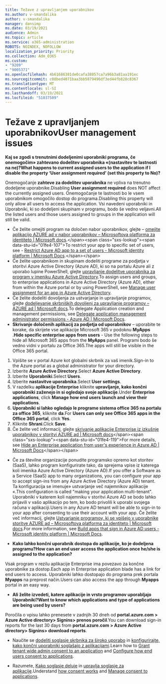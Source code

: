 ```yaml
---
title: Težave z upravljanjem uporabnikov
ms.author: v-smandalika
author: v-smandalika
manager: dansimp
ms.date: 03/19/2021
audience: Admin
ms.topic: article
ms.service: o365-administration
ROBOTS: NOINDEX, NOFOLLOW
localization_priority: Priority
ms.collection: Adm_O365
ms.custom:
- "9209"
- "9005371"
ms.openlocfilehash: 4b61686381de0cafa38857ca7a96b3a81aa191ec
ms.sourcegitcommit: c08bed4071baa3bb5879496df3ed44fb828c8367
ms.translationtype: MT
ms.contentlocale: sl-SI
ms.lasthandoff: 03/19/2021
ms.locfileid: "51037509"
---
```

# <a name="user-management-issues"></a><span data-ttu-id="01fe4-102">Težave z upravljanjem uporabnikov</span><span class="sxs-lookup"><span data-stu-id="01fe4-102">User management issues</span></span>

<span data-ttu-id="01fe4-103">**Kaj se zgodi s trenutnimi dodeljenimi uporabniki programa, če onemogočim» zahtevano dodelitev uporabnika «(nastavitev te lastnosti na ne)?**</span><span class="sxs-lookup"><span data-stu-id="01fe4-103">**What happens to current assigned users to the application if I disable the property ‘User assignment required’ (set this property to No)?**</span></span>

<span data-ttu-id="01fe4-104">Onemogočanje **zahteve za dodelitev uporabnika** ne vpliva na trenutno dodeljene uporabnike.</span><span class="sxs-lookup"><span data-stu-id="01fe4-104">Disabling **User assignment required** does NOT affect the currently assigned users.</span></span> <span data-ttu-id="01fe4-105">Onemogočanje te lastnosti bo le vsem uporabnikom omogočilo dostop do programa.</span><span class="sxs-lookup"><span data-stu-id="01fe4-105">Disabling this property will only allow all users to access the application.</span></span> <span data-ttu-id="01fe4-106">Vsi navedeni uporabniki in Uporabniki, ki so dodeljeni skupinam v programu, bodo še vedno veljavni.</span><span class="sxs-lookup"><span data-stu-id="01fe4-106">All the listed users and those users assigned to groups in the application will still be valid.</span></span>

- <span data-ttu-id="01fe4-107">Če želite omejiti program na določen nabor uporabnikov, glejte – [omejite aplikacijo AZURE ad v nabor uporabnikov – Microsoftova platforma za identiteto | Microsoft docs](https://docs.microsoft.com/azure/active-directory/develop/howto-restrict-your-app-to-a-set-of-users#:~:text=Select%20the%20application%20you%20want%2cand%20set%20it%20to%20Yes.).</span><span class="sxs-lookup"><span data-stu-id="01fe4-107">To restrict your app to specific set of users, see - [Restrict Azure AD app to a set of users - Microsoft identity platform | Microsoft Docs](https://docs.microsoft.com/azure/active-directory/develop/howto-restrict-your-app-to-a-set-of-users#:~:text=Select%20the%20application%20you%20want%2cand%20set%20it%20to%20Yes.).</span></span>
- <span data-ttu-id="01fe4-108">Če želite uporabnikom in skupinam dodeliti programe za podjetja v storitvi Azure Active Directory (Azure AD), ki so na portalu Azure ali z uporabo lupine PowerShell, glejte [upravljanje dodelitve uporabnika za program v imeniku Azure Active Directory](https://docs.microsoft.com/azure/active-directory/manage-apps/assign-user-or-group-access-portal).</span><span class="sxs-lookup"><span data-stu-id="01fe4-108">To assign users and groups, to enterprise applications in Azure Active Directory (Azure AD), either from within the Azure portal or by using PowerShell, see [Manage user assignment for an app in Azure Active Directory](https://docs.microsoft.com/azure/active-directory/manage-apps/assign-user-or-group-access-portal).</span></span>
- <span data-ttu-id="01fe4-109">Če želite dodeliti dovoljenja za ustvarjanje in upravljanje programov, glejte [dodeljevanje skrbniških dovoljenj za upravljanje programov – AZURE ad | Microsoft docs](https://docs.microsoft.com/azure/active-directory/roles/delegate-app-roles).</span><span class="sxs-lookup"><span data-stu-id="01fe4-109">To delegate Application creation and management permissions, see [Delegate application management administrator permissions - Azure AD | Microsoft Docs](https://docs.microsoft.com/azure/active-directory/roles/delegate-app-roles).</span></span>
- <span data-ttu-id="01fe4-110">**Skrivanje določenih aplikacij za podjetja od uporabnikov** – uporabite te korake, da skrijete vse aplikacije Microsoft 365 v podoknu **MyApps** .</span><span class="sxs-lookup"><span data-stu-id="01fe4-110">**Hide specific enterprise apps from users** - Use the following steps to hide all Microsoft 365 apps from the **MyApps** panel.</span></span> <span data-ttu-id="01fe4-111">Programi bodo še vedno vidni v portalu za Office 365.</span><span class="sxs-lookup"><span data-stu-id="01fe4-111">The apps will still be visible in the Office 365 portal.</span></span>

 1. <span data-ttu-id="01fe4-112">Vpišite se v portal Azure kot globalni skrbnik za vaš imenik.</span><span class="sxs-lookup"><span data-stu-id="01fe4-112">Sign-in to the Azure portal as a global administrator for your directory.</span></span> 
 2. <span data-ttu-id="01fe4-113">Izberite **Azure Active Directory**.</span><span class="sxs-lookup"><span data-stu-id="01fe4-113">Select **Azure Active Directory**.</span></span> 
 3. <span data-ttu-id="01fe4-114">Izberite **Uporabniki**.</span><span class="sxs-lookup"><span data-stu-id="01fe4-114">Select **Users**.</span></span> 
 4. <span data-ttu-id="01fe4-115">Izberite **nastavitve uporabnika**.</span><span class="sxs-lookup"><span data-stu-id="01fe4-115">Select **User settings**.</span></span> 
 5. <span data-ttu-id="01fe4-116">V razdelku **aplikacije Enterprise** kliknite **upravljanje, kako končni uporabniki zaženejo in si ogledajo svoje aplikacije**.</span><span class="sxs-lookup"><span data-stu-id="01fe4-116">Under **Enterprise applications**, click **Manage how end users launch and view their applications**.</span></span> 
 6. <span data-ttu-id="01fe4-117">**Uporabniki si lahko ogledajo le programe sistema office 365 na portalu za office 365**, kliknite **da**.</span><span class="sxs-lookup"><span data-stu-id="01fe4-117">For **Users can only see Office 365 apps in the Office 365 portal**, click **Yes**.</span></span> 
 7. <span data-ttu-id="01fe4-118">Kliknite **Shrani**.</span><span class="sxs-lookup"><span data-stu-id="01fe4-118">Click **Save**.</span></span> 
 8. <span data-ttu-id="01fe4-119">Če želite več informacij, glejte [skrivanje aplikacije Enterprise iz izkušnje uporabnikov v storitvi AZURE ad | Microsoft docs](https://docs.microsoft.com/azure/active-directory/manage-apps/hide-application-from-user-portal#:~:text=%20Hide%20an%20application%20from%20the%20end%20user,6%20Click%20Properties.%207%20Click%20Save.%20See%20More.)</span><span class="sxs-lookup"><span data-stu-id="01fe4-119">For more details, see [Hide an Enterprise application from user's experience in Azure AD | Microsoft Docs](https://docs.microsoft.com/azure/active-directory/manage-apps/hide-application-from-user-portal#:~:text=%20Hide%20an%20application%20from%20the%20end%20user,6%20Click%20Properties.%207%20Click%20Save.%20See%20More.)</span></span>

- <span data-ttu-id="01fe4-120">Če za številne organizacije ponudite programsko opremo kot storitev (SaaS), lahko program konfigurirate tako, da sprejema vpise iz katerega koli imenika Azure Active Directory (Azure AD).</span><span class="sxs-lookup"><span data-stu-id="01fe4-120">If you offer a Software as a Service (SaaS) app to many organizations, you can configure your app to accept sign-ins from any Azure Active Directory (Azure AD) tenant.</span></span> <span data-ttu-id="01fe4-121">Ta konfiguracija se imenuje» ustvarjanje več najemnikov aplikacije «.</span><span class="sxs-lookup"><span data-stu-id="01fe4-121">This configuration is called "making your application multi-tenant".</span></span> <span data-ttu-id="01fe4-122">Uporabniki v katerem koli najemniku v storitvi Azure AD se bodo lahko prijavili v vašo aplikacijo po tem, ko bodo privolili k uporabi svojega računa v aplikaciji.</span><span class="sxs-lookup"><span data-stu-id="01fe4-122">Users in any Azure AD tenant will be able to sign-in to your app after consenting to use their account with your app.</span></span> <span data-ttu-id="01fe4-123">Če želite več informacij, glejte [Ustvarjanje programov, ki se vpišejo v uporabnike storitve AZURE ad – Microsoftova platforma za identiteto | Microsoft docs](https://docs.microsoft.com/azure/active-directory/develop/howto-convert-app-to-be-multi-tenant).</span><span class="sxs-lookup"><span data-stu-id="01fe4-123">For more information, see [Build apps that sign in Azure AD users - Microsoft identity platform | Microsoft Docs](https://docs.microsoft.com/azure/active-directory/develop/howto-convert-app-to-be-multi-tenant).</span></span>

- <span data-ttu-id="01fe4-124">**Kako lahko končni uporabnik dostopa do aplikacije, ko je dodeljena programu?**</span><span class="sxs-lookup"><span data-stu-id="01fe4-124">**How can an end user access the application once he/she is assigned to the application?**</span></span>

<span data-ttu-id="01fe4-125">Vsak program v rezilu aplikacije Enterprise ima povezavo za končne uporabnike za dostop.</span><span class="sxs-lookup"><span data-stu-id="01fe4-125">Each app in Enterprise application blade has a link for end users to access.</span></span> <span data-ttu-id="01fe4-126">Uporabniki lahko dostopajo do programa prek portala **Myapps** na preprost način.</span><span class="sxs-lookup"><span data-stu-id="01fe4-126">Users can also access the app through **Myapps** portal in an easy way.</span></span>

- <span data-ttu-id="01fe4-127">**Ali želite izvedeti, katere aplikacije in vrsto programov uporabljajo Uporabniki?**</span><span class="sxs-lookup"><span data-stu-id="01fe4-127">**Want to know which applications and type of applications are being used by users?**</span></span>

<span data-ttu-id="01fe4-128">Poročila o vpisu lahko prenesete v zadnjih 30 dneh od **portal.azure.com > Azure Active directory> Signins> prenos poročil**.</span><span class="sxs-lookup"><span data-stu-id="01fe4-128">You can download sign-in reports for the last 30 days from **portal.azure.com > Azure Active directory> Signins> download reports**.</span></span>

- <span data-ttu-id="01fe4-129">Naučite se [dodeliti soglasje skrbnika za široko uporabo](https://docs.microsoft.com/azure/active-directory/manage-apps/grant-admin-consent) in [konfigurirajte, kako končni uporabniki soglašajo z aplikacijami](https://docs.microsoft.com/azure/active-directory/manage-apps/configure-user-consent).</span><span class="sxs-lookup"><span data-stu-id="01fe4-129">Learn how to [Grant tenant wide admin consent to an application](https://docs.microsoft.com/azure/active-directory/manage-apps/grant-admin-consent) and [Configure how end users consent to applications](https://docs.microsoft.com/azure/active-directory/manage-apps/configure-user-consent).</span></span>

- <span data-ttu-id="01fe4-130">Razumete, [Kako soglasje deluje](https://docs.microsoft.com/azure/active-directory/develop/v2-permissions-and-consent) in [upravlja soglasje za aplikacije](https://docs.microsoft.com/azure/active-directory/manage-apps/manage-consent-requests).</span><span class="sxs-lookup"><span data-stu-id="01fe4-130">Understand [how consent works](https://docs.microsoft.com/azure/active-directory/develop/v2-permissions-and-consent) and [Manage consent to applications](https://docs.microsoft.com/azure/active-directory/manage-apps/manage-consent-requests).</span></span>


